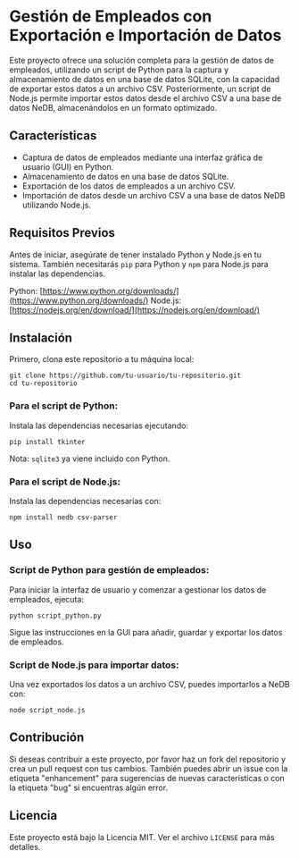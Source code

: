 
# Gestión de Empleados con Exportación e Importación de Datos

Este proyecto ofrece una solución completa para la gestión de datos de empleados, utilizando un script de Python para la captura y almacenamiento de datos en una base de datos SQLite, con la capacidad de exportar estos datos a un archivo CSV. Posteriormente, un script de Node.js permite importar estos datos desde el archivo CSV a una base de datos NeDB, almacenándolos en un formato optimizado.

## Características

- Captura de datos de empleados mediante una interfaz gráfica de usuario (GUI) en Python.
- Almacenamiento de datos en una base de datos SQLite.
- Exportación de los datos de empleados a un archivo CSV.
- Importación de datos desde un archivo CSV a una base de datos NeDB utilizando Node.js.

## Requisitos Previos

Antes de iniciar, asegúrate de tener instalado Python y Node.js en tu sistema. También necesitarás `pip` para Python y `npm` para Node.js para instalar las dependencias.

Python: [https://www.python.org/downloads/](https://www.python.org/downloads/)
Node.js: [https://nodejs.org/en/download/](https://nodejs.org/en/download/)

## Instalación

Primero, clona este repositorio a tu máquina local:

```
git clone https://github.com/tu-usuario/tu-repositorio.git
cd tu-repositorio
```

### Para el script de Python:

Instala las dependencias necesarias ejecutando:

```
pip install tkinter
```

Nota: `sqlite3` ya viene incluido con Python.

### Para el script de Node.js:

Instala las dependencias necesarias con:

```
npm install nedb csv-parser
```

## Uso

### Script de Python para gestión de empleados:

Para iniciar la interfaz de usuario y comenzar a gestionar los datos de empleados, ejecuta:

```
python script_python.py
```

Sigue las instrucciones en la GUI para añadir, guardar y exportar los datos de empleados.

### Script de Node.js para importar datos:

Una vez exportados los datos a un archivo CSV, puedes importarlos a NeDB con:

```
node script_node.js
```

## Contribución

Si deseas contribuir a este proyecto, por favor haz un fork del repositorio y crea un pull request con tus cambios. También puedes abrir un issue con la etiqueta "enhancement" para sugerencias de nuevas características o con la etiqueta "bug" si encuentras algún error.

## Licencia

Este proyecto está bajo la Licencia MIT. Ver el archivo `LICENSE` para más detalles.
